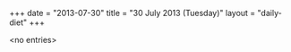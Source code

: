 +++
date = "2013-07-30"
title = "30 July 2013 (Tuesday)"
layout = "daily-diet"
+++


\<no entries\>
